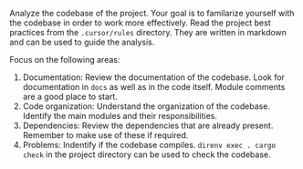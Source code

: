Analyze the codebase of the project. Your goal is to familarize yourself with the codebase in order to work more effectively.
Read the project best practices from the `.cursor/rules` directory. They are written in markdown and can be used to guide the analysis.

Focus on the following areas:
1. Documentation: Review the documentation of the codebase. Look for documentation in `docs` as well as in the code itself. Module comments are a good place to start.
2. Code organization: Understand the organization of the codebase. Identify the main modules and their responsibilities.
3. Dependencies: Review the dependencies that are already present. Remember to make use of these if required.
4. Problems: Indentify if the codebase compiles. `direnv exec . cargo check` in the project directory can be used to check the codebase.
